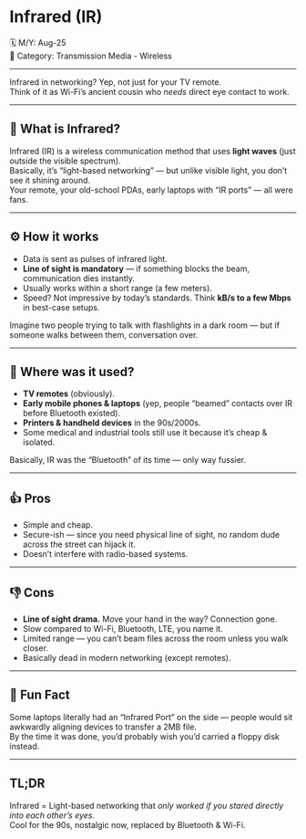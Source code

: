 # Infrared (IR)

🗓️ M/Y: Aug-25  
📂 Category: Transmission Media - Wireless 

---

Infrared in networking? Yep, not just for your TV remote.  
Think of it as Wi-Fi’s ancient cousin who *needs* direct eye contact to work.

---

## 🌟 What is Infrared?
Infrared (IR) is a wireless communication method that uses **light waves** (just outside the visible spectrum).  
Basically, it’s “light-based networking” — but unlike visible light, you don’t see it shining around.  
Your remote, your old-school PDAs, early laptops with “IR ports” — all were fans.

---

## ⚙️ How it works
- Data is sent as pulses of infrared light.  
- **Line of sight is mandatory** — if something blocks the beam, communication dies instantly.  
- Usually works within a short range (a few meters).  
- Speed? Not impressive by today’s standards. Think **kB/s to a few Mbps** in best-case setups.  

Imagine two people trying to talk with flashlights in a dark room — but if someone walks between them, conversation over.

---

## 📱 Where was it used?
- **TV remotes** (obviously).  
- **Early mobile phones & laptops** (yep, people “beamed” contacts over IR before Bluetooth existed).  
- **Printers & handheld devices** in the 90s/2000s.  
- Some medical and industrial tools still use it because it’s cheap & isolated.

Basically, IR was the “Bluetooth” of its time — only way fussier.

---

## 👍 Pros
- Simple and cheap.  
- Secure-ish — since you need physical line of sight, no random dude across the street can hijack it.  
- Doesn’t interfere with radio-based systems.  

---

## 👎 Cons
- **Line of sight drama.** Move your hand in the way? Connection gone.  
- Slow compared to Wi-Fi, Bluetooth, LTE, you name it.  
- Limited range — you can’t beam files across the room unless you walk closer.  
- Basically dead in modern networking (except remotes).  

---

## 🤔 Fun Fact
Some laptops literally had an “Infrared Port” on the side — people would sit awkwardly aligning devices to transfer a 2MB file.  
By the time it was done, you’d probably wish you’d carried a floppy disk instead.  

---

## TL;DR
Infrared = Light-based networking that *only worked if you stared directly into each other’s eyes*.  
Cool for the 90s, nostalgic now, replaced by Bluetooth & Wi-Fi.
